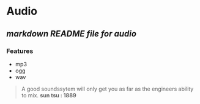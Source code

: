 # Audio
## _markdown README file for audio_

### Features

- mp3
- ogg
- wav

> A good soundssytem will only get you as far as the engineers ability to mix.
> **sun tsu : 1889**